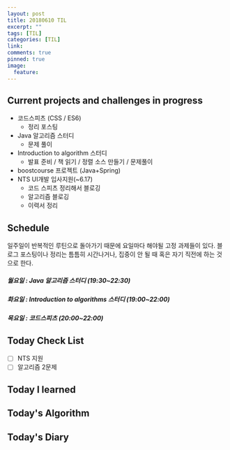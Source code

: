```yaml
---
layout: post
title: 20180610 TIL
excerpt: ""
tags: [TIL]
categories: [TIL]
link:
comments: true
pinned: true
image:
  feature:
---
```


## Current projects and challenges in progress

- 코드스피츠 (CSS / ES6)
  - 정리 포스팅
- Java 알고리즘 스터디 
  - 문제 풀이
- Introduction to algorithm 스터디
  - 발표 준비 / 책 읽기 / 정렬 소스 만들기 / 문제풀이
- boostcourse 프로젝트 (Java+Spring)
- NTS UI개발 입사지원(~6.17)
  - 코드 스피츠 정리해서 블로깅
  - 알고리즘 블로깅
  - 이력서 정리

## Schedule

일주일이 반복적인 루틴으로 돌아가기 때문에 요일마다 해야될 고정 과제들이 있다. 블로그 포스팅이나 정리는 틈틈히 시간나거나, 집중이 안 될 때 혹은 자기 직전에 하는 것으로 한다.

##### 월요일 : Java 알고리즘 스터디  (19:30~22:30)

##### 화요일 : Introduction to algorithms 스터디 (19:00~22:00)

##### 목요일 : 코드스피츠 (20:00~22:00)

## Today Check List

- [ ] NTS 지원
- [ ] 알고리즘 2문제

## Today I learned



## Today's Algorithm

##### 

## Today's Diary
